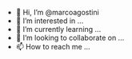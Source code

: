 - 👋 Hi, I’m @marcoagostini
- 👀 I’m interested in ...
- 🌱 I’m currently learning ...
- 💞️ I’m looking to collaborate on ...
- 📫 How to reach me ...

<!---
marcoagostini/marcoagostini is a ✨ special ✨ repository because its `README.md` (this file) appears on your GitHub profile.
You can click the Preview link to take a look at your changes.
--->

